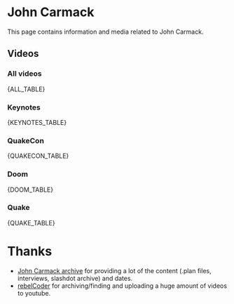 # John Carmack
This page contains information and media related to John Carmack.

## Videos

### All videos
{ALL_TABLE}

### Keynotes
{KEYNOTES_TABLE}

### QuakeCon
{QUAKECON_TABLE}

### Doom
{DOOM_TABLE}

### Quake
{QUAKE_TABLE}

# Thanks
- [John Carmack archive](https://web.archive.org/web/20120204165241/http://www.team5150.com/~andrew/carmack/) for providing a lot of the content (.plan files, interviews, slashdot archive) and dates.
- [rebelCoder](https://www.youtube.com/user/JurisL85/videos) for archiving/finding and uploading a huge amount of videos to youtube.